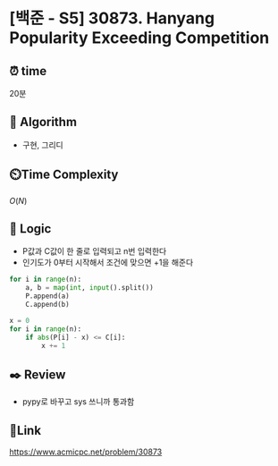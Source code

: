 # [백준 - S5] 30873. Hanyang Popularity Exceeding Competition

## ⏰ **time**

20분

## :pushpin: **Algorithm**

- 구현, 그리디

## ⏲️**Time Complexity**

$O(N)$

## :round_pushpin: **Logic**
- P값과 C값이 한 줄로 입력되고 n번 입력한다
- 인기도가 0부터 시작해서 조건에 맞으면 +1을 해준다
```python
for i in range(n):
    a, b = map(int, input().split())
    P.append(a)
    C.append(b)

x = 0
for i in range(n):
    if abs(P[i] - x) <= C[i]:
        x += 1
```


## :black_nib: **Review**
- pypy로 바꾸고 sys 쓰니까 통과함

## 📡**Link**

https://www.acmicpc.net/problem/30873
